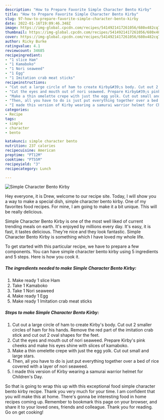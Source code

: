```yaml
---
description: "How to Prepare Favorite Simple Character Bento Kirby"
title: "How to Prepare Favorite Simple Character Bento Kirby"
slug: 97-how-to-prepare-favorite-simple-character-bento-kirby
date: 2022-01-16T19:09:46.348Z
image: https://img-global.cpcdn.com/recipes/5414921417261056/680x482cq70/simple-character-bento-kirby-recipe-main-photo.jpg
thumbnail: https://img-global.cpcdn.com/recipes/5414921417261056/680x482cq70/simple-character-bento-kirby-recipe-main-photo.jpg
cover: https://img-global.cpcdn.com/recipes/5414921417261056/680x482cq70/simple-character-bento-kirby-recipe-main-photo.jpg
author: Ricky Burke
ratingvalue: 4.1
reviewcount: 34685
recipeingredient:
- "1 slice Ham"
- "1 Kamaboko"
- "1 Nori seaweed"
- "1 Egg"
- "1 Imitation crab meat sticks"
recipeinstructions:
- "Cut out a large circle of ham to create Kirby&#39;s body. Cut out 2 smaller circles of ham for his hands. Remove the red part of the imitation crab stick and cut out 2 oval shapes for the feet."
- "Cut the eyes and mouth out of nori seaweed. Prepare Kirby&#39;s pink cheeks and make his eyes shine with slices of kamaboko."
- "Make a thin omelette crepe with just the egg yolk. Cut out small and large stars."
- "Then, all you have to do is just put everything together over a bed of rice covered with a layer of nori seaweed."
- "I made this version of Kirby wearing a samurai warrior helmet for Children&#39;s Day."
categories:
- Recipe
tags:
- simple
- character
- bento

katakunci: simple character bento 
nutrition: 237 calories
recipecuisine: American
preptime: "PT12M"
cooktime: "PT55M"
recipeyield: "3"
recipecategory: Lunch

---
```



![Simple Character Bento Kirby](https://img-global.cpcdn.com/recipes/5414921417261056/680x482cq70/simple-character-bento-kirby-recipe-main-photo.jpg)

Hey everyone, it is Drew, welcome to our recipe site. Today, I will show you a way to make a special dish, simple character bento kirby. One of my favorites food recipes. For mine, I am going to make it a bit unique. This will be really delicious.



Simple Character Bento Kirby is one of the most well liked of current trending meals on earth. It's enjoyed by millions every day. It's easy, it is fast, it tastes delicious. They're nice and they look fantastic. Simple Character Bento Kirby is something which I have loved my whole life.


To get started with this particular recipe, we have to prepare a few components. You can have simple character bento kirby using 5 ingredients and 5 steps. Here is how you cook it.

<!--inarticleads1-->

##### The ingredients needed to make Simple Character Bento Kirby:

1. Make ready 1 slice Ham
1. Take 1 Kamaboko
1. Take 1 Nori seaweed
1. Make ready 1 Egg
1. Make ready 1 Imitation crab meat sticks




<!--inarticleads2-->

##### Steps to make Simple Character Bento Kirby:

1. Cut out a large circle of ham to create Kirby&#39;s body. Cut out 2 smaller circles of ham for his hands. Remove the red part of the imitation crab stick and cut out 2 oval shapes for the feet.
1. Cut the eyes and mouth out of nori seaweed. Prepare Kirby&#39;s pink cheeks and make his eyes shine with slices of kamaboko.
1. Make a thin omelette crepe with just the egg yolk. Cut out small and large stars.
1. Then, all you have to do is just put everything together over a bed of rice covered with a layer of nori seaweed.
1. I made this version of Kirby wearing a samurai warrior helmet for Children&#39;s Day.




So that is going to wrap this up with this exceptional food simple character bento kirby recipe. Thank you very much for your time. I am confident that you will make this at home. There's gonna be interesting food in home recipes coming up. Remember to bookmark this page on your browser, and share it to your loved ones, friends and colleague. Thank you for reading. Go on get cooking!
